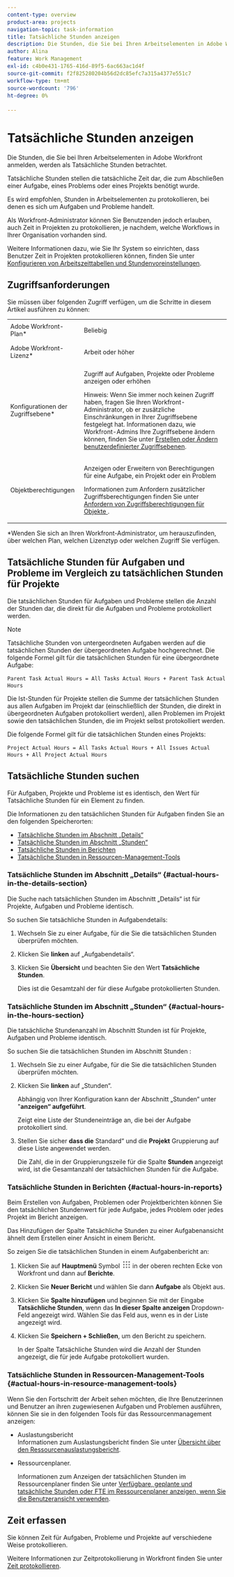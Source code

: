 ```yaml
---
content-type: overview
product-area: projects
navigation-topic: task-information
title: Tatsächliche Stunden anzeigen
description: Die Stunden, die Sie bei Ihren Arbeitselementen in Adobe Workfront anmelden, werden als Tatsächliche Stunden betrachtet.
author: Alina
feature: Work Management
exl-id: c4b0e431-1765-416d-89f5-6ac663ac1d4f
source-git-commit: f2f825280204b56d2dc85efc7a315a4377e551c7
workflow-type: tm+mt
source-wordcount: '796'
ht-degree: 0%

---
```


# Tatsächliche Stunden anzeigen

Die Stunden, die Sie bei Ihren Arbeitselementen in Adobe Workfront anmelden, werden als Tatsächliche Stunden betrachtet.

Tatsächliche Stunden stellen die tatsächliche Zeit dar, die zum Abschließen einer Aufgabe, eines Problems oder eines Projekts benötigt wurde.

Es wird empfohlen, Stunden in Arbeitselementen zu protokollieren, bei denen es sich um Aufgaben und Probleme handelt.

Als Workfront-Administrator können Sie Benutzenden jedoch erlauben, auch Zeit in Projekten zu protokollieren, je nachdem, welche Workflows in Ihrer Organisation vorhanden sind.

Weitere Informationen dazu, wie Sie Ihr System so einrichten, dass Benutzer Zeit in Projekten protokollieren können, finden Sie unter [Konfigurieren von Arbeitszeittabellen und Stundenvoreinstellungen](../../../administration-and-setup/set-up-workfront/configure-timesheets-schedules/timesheet-and-hour-preferences.md).

## Zugriffsanforderungen

Sie müssen über folgenden Zugriff verfügen, um die Schritte in diesem Artikel ausführen zu können:

<table style="table-layout:auto"> 
 <col> 
 <col> 
 <tbody> 
  <tr> 
   <td role="rowheader">Adobe Workfront-Plan*</td> 
   <td> <p>Beliebig</p> </td> 
  </tr> 
  <tr> 
   <td role="rowheader">Adobe Workfront-Lizenz*</td> 
   <td> <p>Arbeit oder höher</p> </td> 
  </tr> 
  <tr> 
   <td role="rowheader">Konfigurationen der Zugriffsebene*</td> 
   <td> <p>Zugriff auf Aufgaben, Projekte oder Probleme anzeigen oder erhöhen</p> <p>Hinweis: Wenn Sie immer noch keinen Zugriff haben, fragen Sie Ihren Workfront-Administrator, ob er zusätzliche Einschränkungen in Ihrer Zugriffsebene festgelegt hat. Informationen dazu, wie Workfront-Admins Ihre Zugriffsebene ändern können, finden Sie unter <a href="../../../administration-and-setup/add-users/configure-and-grant-access/create-modify-access-levels.md" class="MCXref xref">Erstellen oder Ändern benutzerdefinierter Zugriffsebenen</a>.</p> </td> 
  </tr> 
  <tr> 
   <td role="rowheader">Objektberechtigungen</td> 
   <td> <p>Anzeigen oder Erweitern von Berechtigungen für eine Aufgabe, ein Projekt oder ein Problem</p> <p>Informationen zum Anfordern zusätzlicher Zugriffsberechtigungen finden Sie unter <a href="../../../workfront-basics/grant-and-request-access-to-objects/request-access.md" class="MCXref xref">Anfordern von Zugriffsberechtigungen für Objekte </a>.</p> </td> 
  </tr> 
 </tbody> 
</table>

&#42;Wenden Sie sich an Ihren Workfront-Administrator, um herauszufinden, über welchen Plan, welchen Lizenztyp oder welchen Zugriff Sie verfügen.

## Tatsächliche Stunden für Aufgaben und Probleme im Vergleich zu tatsächlichen Stunden für Projekte

Die tatsächlichen Stunden für Aufgaben und Probleme stellen die Anzahl der Stunden dar, die direkt für die Aufgaben und Probleme protokolliert werden.

>[!NOTE]
>
>Tatsächliche Stunden von untergeordneten Aufgaben werden auf die tatsächlichen Stunden der übergeordneten Aufgabe hochgerechnet. Die folgende Formel gilt für die tatsächlichen Stunden für eine übergeordnete Aufgabe:

```
Parent Task Actual Hours = All Tasks Actual Hours + Parent Task Actual Hours
```

Die Ist-Stunden für Projekte stellen die Summe der tatsächlichen Stunden aus allen Aufgaben im Projekt dar (einschließlich der Stunden, die direkt in übergeordneten Aufgaben protokolliert werden), allen Problemen im Projekt sowie den tatsächlichen Stunden, die im Projekt selbst protokolliert werden.

Die folgende Formel gilt für die tatsächlichen Stunden eines Projekts:

```
Project Actual Hours = All Tasks Actual Hours + All Issues Actual Hours + All Project Actual Hours
```

## Tatsächliche Stunden suchen

Für Aufgaben, Projekte und Probleme ist es identisch, den Wert für Tatsächliche Stunden für ein Element zu finden.

Die Informationen zu den tatsächlichen Stunden für Aufgaben finden Sie an den folgenden Speicherorten:

* [Tatsächliche Stunden im Abschnitt „Details“](#actual-hours-in-the-details-section)
* [Tatsächliche Stunden im Abschnitt „Stunden“](#actual-hours-in-the-hours-section)
* [Tatsächliche Stunden in Berichten](#actual-hours-in-reports)
* [Tatsächliche Stunden in Ressourcen-Management-Tools](#actual-hours-in-resource-management-tools)

### Tatsächliche Stunden im Abschnitt „Details“ {#actual-hours-in-the-details-section}

Die Suche nach tatsächlichen Stunden im Abschnitt „Details“ ist für Projekte, Aufgaben und Probleme identisch.

So suchen Sie tatsächliche Stunden in Aufgabendetails:

1. Wechseln Sie zu einer Aufgabe, für die Sie die tatsächlichen Stunden überprüfen möchten.
1. Klicken Sie **linken** auf „Aufgabendetails“.
1. Klicken Sie **Übersicht** und beachten Sie den Wert **Tatsächliche Stunden**.

   Dies ist die Gesamtzahl der für diese Aufgabe protokollierten Stunden.

### Tatsächliche Stunden im Abschnitt „Stunden“ {#actual-hours-in-the-hours-section}

Die tatsächliche Stundenanzahl im Abschnitt Stunden ist für Projekte, Aufgaben und Probleme identisch.

So suchen Sie die tatsächlichen Stunden im Abschnitt Stunden :

1. Wechseln Sie zu einer Aufgabe, für die Sie die tatsächlichen Stunden überprüfen möchten.
1. Klicken Sie **linken** auf „Stunden“.

   Abhängig von Ihrer Konfiguration kann der Abschnitt „Stunden“ unter &quot;**anzeigen“ aufgeführt**.

   Zeigt eine Liste der Stundeneinträge an, die bei der Aufgabe protokolliert sind.

1. Stellen Sie sicher **dass die** Standard“ und die **Projekt** Gruppierung auf diese Liste angewendet werden.

   Die Zahl, die in der Gruppierungszeile für die Spalte **Stunden** angezeigt wird, ist die Gesamtanzahl der tatsächlichen Stunden für die Aufgabe.

### Tatsächliche Stunden in Berichten {#actual-hours-in-reports}

Beim Erstellen von Aufgaben, Problemen oder Projektberichten können Sie den tatsächlichen Stundenwert für jede Aufgabe, jedes Problem oder jedes Projekt im Bericht anzeigen.

Das Hinzufügen der Spalte Tatsächliche Stunden zu einer Aufgabenansicht ähnelt dem Erstellen einer Ansicht in einem Bericht.

So zeigen Sie die tatsächlichen Stunden in einem Aufgabenbericht an:

1. Klicken Sie auf **Hauptmenü** Symbol ![](assets/main-menu-icon.png) in der oberen rechten Ecke von Workfront und dann auf **Berichte**.
1. Klicken Sie **Neuer Bericht** und wählen Sie dann **Aufgabe** als Objekt aus.

1. Klicken Sie **Spalte hinzufügen** und beginnen Sie mit der Eingabe **Tatsächliche Stunden**, wenn das **In dieser Spalte anzeigen** Dropdown-Feld angezeigt wird. Wählen Sie das Feld aus, wenn es in der Liste angezeigt wird.

1. Klicken Sie **Speichern + Schließen**, um den Bericht zu speichern.

   In der Spalte Tatsächliche Stunden wird die Anzahl der Stunden angezeigt, die für jede Aufgabe protokolliert wurden.

### Tatsächliche Stunden in Ressourcen-Management-Tools {#actual-hours-in-resource-management-tools}

Wenn Sie den Fortschritt der Arbeit sehen möchten, die Ihre Benutzerinnen und Benutzer an ihren zugewiesenen Aufgaben und Problemen ausführen, können Sie sie in den folgenden Tools für das Ressourcenmanagement anzeigen:

* Auslastungsbericht\
  Informationen zum Auslastungsbericht finden Sie unter [Übersicht über den Ressourcenauslastungsbericht](../../../reports-and-dashboards/reports/using-built-in-reports/resource-utilization-report.md).

* Ressourcenplaner.

  Informationen zum Anzeigen der tatsächlichen Stunden im Ressourcenplaner finden Sie unter [Verfügbare, geplante und tatsächliche Stunden oder FTE im Ressourcenplaner anzeigen, wenn Sie die Benutzeransicht verwenden](../../../resource-mgmt/resource-planning/view-hours-fte-user-view-resource-planner.md).

## Zeit erfassen

Sie können Zeit für Aufgaben, Probleme und Projekte auf verschiedene Weise protokollieren.

Weitere Informationen zur Zeitprotokollierung in Workfront finden Sie unter [Zeit protokollieren](../../../timesheets/create-and-manage-timesheets/log-time.md).
